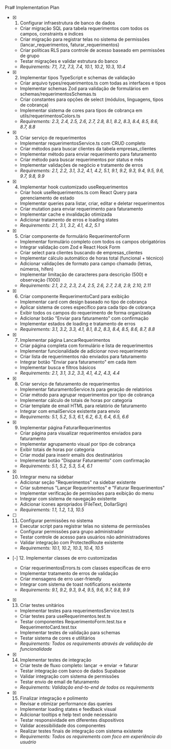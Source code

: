 Pra# Implementation Plan

- [x] 1. Configurar infraestrutura de banco de dados




  - Criar migração SQL para tabela requerimentos com todos os campos, constraints e índices
  - Criar migração para registrar telas no sistema de permissões (lancar_requerimentos, faturar_requerimentos)
  - Criar políticas RLS para controle de acesso baseado em permissões de grupo
  - Testar migrações e validar estrutura do banco
  - _Requirements: 7.1, 7.2, 7.3, 7.4, 10.1, 10.2, 10.3, 10.4_

- [x] 2. Implementar tipos TypeScript e schemas de validação




  - Criar arquivo types/requerimentos.ts com todas as interfaces e tipos
  - Implementar schemas Zod para validação de formulários em schemas/requerimentosSchemas.ts
  - Criar constantes para opções de select (módulos, linguagens, tipos de cobrança)
  - Implementar sistema de cores para tipos de cobrança em utils/requerimentosColors.ts
  - _Requirements: 2.3, 2.4, 2.5, 2.6, 2.7, 2.8, 8.1, 8.2, 8.3, 8.4, 8.5, 8.6, 8.7, 8.8_

- [x] 3. Criar serviço de requerimentos





  - Implementar requerimentosService.ts com CRUD completo
  - Criar métodos para buscar clientes da tabela empresas_clientes
  - Implementar método para enviar requerimento para faturamento
  - Criar método para buscar requerimentos por status e mês
  - Implementar validações de negócio e tratamento de erros
  - _Requirements: 2.1, 2.2, 3.1, 3.2, 4.1, 4.2, 5.1, 9.1, 9.2, 9.3, 9.4, 9.5, 9.6, 9.7, 9.8, 9.9_

- [x] 4. Implementar hook customizado useRequerimentos





  - Criar hook useRequerimentos.ts com React Query para gerenciamento de estado
  - Implementar queries para listar, criar, editar e deletar requerimentos
  - Criar mutation para enviar requerimento para faturamento
  - Implementar cache e invalidação otimizada
  - Adicionar tratamento de erros e loading states
  - _Requirements: 2.1, 3.1, 3.2, 4.1, 4.2, 5.1_

- [x] 5. Criar componente de formulário RequerimentoForm





  - Implementar formulário completo com todos os campos obrigatórios
  - Integrar validação com Zod e React Hook Form
  - Criar select para clientes buscando de empresas_clientes
  - Implementar cálculo automático de horas total (funcional + técnico)
  - Adicionar validações de formato para campo chamado (letras, números, hífen)
  - Implementar limitação de caracteres para descrição (500) e observação (1000)
  - _Requirements: 2.1, 2.2, 2.3, 2.4, 2.5, 2.6, 2.7, 2.8, 2.9, 2.10, 2.11_

- [x] 6. Criar componente RequerimentoCard para exibição






  - Implementar card com design baseado no tipo de cobrança
  - Aplicar sistema de cores específico para cada tipo de cobrança
  - Exibir todos os campos do requerimento de forma organizada
  - Adicionar botão "Enviar para faturamento" com confirmação
  - Implementar estados de loading e tratamento de erros
  - _Requirements: 3.1, 3.2, 3.3, 4.1, 8.1, 8.2, 8.3, 8.4, 8.5, 8.6, 8.7, 8.8_

- [x] 7. Implementar página LancarRequerimentos




  - Criar página completa com formulário e lista de requerimentos
  - Implementar funcionalidade de adicionar novo requerimento
  - Criar lista de requerimentos não enviados para faturamento
  - Integrar botão "Enviar para faturamento" em cada item
  - Implementar busca e filtros básicos
  - _Requirements: 2.1, 3.1, 3.2, 3.3, 4.1, 4.2, 4.3, 4.4_

- [x] 8. Criar serviço de faturamento de requerimentos





  - Implementar faturamentoService.ts para geração de relatórios
  - Criar método para agrupar requerimentos por tipo de cobrança
  - Implementar cálculo de totais de horas por categoria
  - Criar template de email HTML para relatório de faturamento
  - Integrar com emailService existente para envio
  - _Requirements: 5.1, 5.2, 5.3, 6.1, 6.2, 6.3, 6.4, 6.5, 6.6_

- [x] 9. Implementar página FaturarRequerimentos





  - Criar página para visualizar requerimentos enviados para faturamento
  - Implementar agrupamento visual por tipo de cobrança
  - Exibir totais de horas por categoria
  - Criar modal para inserir emails dos destinatários
  - Implementar botão "Disparar Faturamento" com confirmação
  - _Requirements: 5.1, 5.2, 5.3, 5.4, 6.1_

- [x] 10. Integrar menu na sidebar





  - Adicionar seção "Requerimentos" na sidebar existente
  - Criar submenus "Lançar Requerimentos" e "Faturar Requerimentos"
  - Implementar verificação de permissões para exibição do menu
  - Integrar com sistema de navegação existente
  - Adicionar ícones apropriados (FileText, DollarSign)
  - _Requirements: 1.1, 1.2, 1.3, 10.5_

- [ ] 11. Configurar permissões no sistema








  - Executar script para registrar telas no sistema de permissões
  - Configurar permissões para grupo administrador
  - Testar controle de acesso para usuários não administradores
  - Validar integração com ProtectedRoute existente
  - _Requirements: 10.1, 10.2, 10.3, 10.4, 10.5_

- [-] 12. Implementar classes de erro customizadas






  - Criar requerimentosErrors.ts com classes específicas de erro
  - Implementar tratamento de erros de validação
  - Criar mensagens de erro user-friendly
  - Integrar com sistema de toast notifications existente
  - _Requirements: 9.1, 9.2, 9.3, 9.4, 9.5, 9.6, 9.7, 9.8, 9.9_

- [x] 13. Criar testes unitários




  - Implementar testes para requerimentosService.test.ts
  - Criar testes para useRequerimentos.test.ts
  - Testar componentes RequerimentoForm.test.tsx e RequerimentoCard.test.tsx
  - Implementar testes de validação para schemas
  - Testar sistema de cores e utilitários
  - _Requirements: Todos os requirements através de validação de funcionalidade_

- [x] 14. Implementar testes de integração





  - Criar teste de fluxo completo: lançar → enviar → faturar
  - Testar integração com banco de dados Supabase
  - Validar integração com sistema de permissões
  - Testar envio de email de faturamento
  - _Requirements: Validação end-to-end de todos os requirements_

- [x] 15. Finalizar integração e polimento





  - Revisar e otimizar performance das queries
  - Implementar loading states e feedback visual
  - Adicionar tooltips e help text onde necessário
  - Testar responsividade em diferentes dispositivos
  - Validar acessibilidade dos componentes
  - Realizar testes finais de integração com sistema existente
  - _Requirements: Todos os requirements com foco em experiência do usuário_